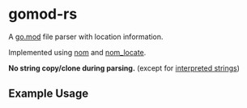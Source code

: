 # gomod-rs
A [go.mod](https://go.dev/ref/mod#go-mod-file) file parser with location information.

Implemented using [nom](https://github.com/rust-bakery/nom) and [nom\_locate](https://github.com/fflorent/nom_locate).

**No string copy/clone during parsing.** (except for [interpreted strings](https://go.dev/ref/mod#go-mod-file-lexical))

## Example Usage
```rust
```
